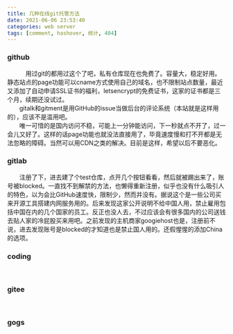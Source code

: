 ```yaml
---
title: 几种在线git托管方法
date: 2021-06-06 23:53:40
categories: web server
tags: [comment, hashover, 统计, 404]
---
```

<h3> github </h3>
&emsp;&emsp;&emsp;用过git的都用过这个了吧，私有仓库现在也免费了。容量大，稳定好用。静态站点的page功能可以cname方式使用自己的域名，也不限制站点数量，最近又添加了自动申请SSL证书的福利，letsencrypt的免费证书，这家的证书都是三个月，续期还没试过。 <br />
&emsp;&emsp;gitalk和gitment是用GitHub的issue当做后台的评论系统（本站就是这样用的），应该不是滥用吧。 <br />
&emsp;&emsp;唯一可惜的是国内访问不稳，可能上一分钟能访问，下一秒就点不开了，过一会儿又好了。这样的话page功能也就没法直接用了，毕竟速度慢和打不开都是无法忽略的障碍。当然可以用CDN之类的解决。目前是这样，希望以后不要恶化。<br />
<h3> gitlab </h3>
<!--more-->

&emsp;&emsp;注册了下，进去建了个test仓库，点开几个按钮看看，然后就被踢出来了，账号被blocked。一直找不到解禁的方法，也懒得重新注册，似乎也没有什么吸引人的特色，以为会比GitHub速度快，限制少，然而并没有。据说这个是一些公司买来开源工具搭建内网服务用的。后来发现这家公开说明不给中国人用，禁止雇用包括中国在内的几个国家的员工。反正也没人去，不过应该会有很多国内的公司送钱去贴人家的冷屁股买来用吧。之前发现的主机商家googiehost也是，注册前不说，进去发现账号是blocked的才知道也是禁止国人用的。还假惺惺的添加China的选项。<br />
<h3> coding </h3>
&emsp;&emsp;
<br />
<h3> gitee </h3>
&emsp;&emsp;
<br />
<h3> gogs </h3>
&emsp;&emsp;
<br />


